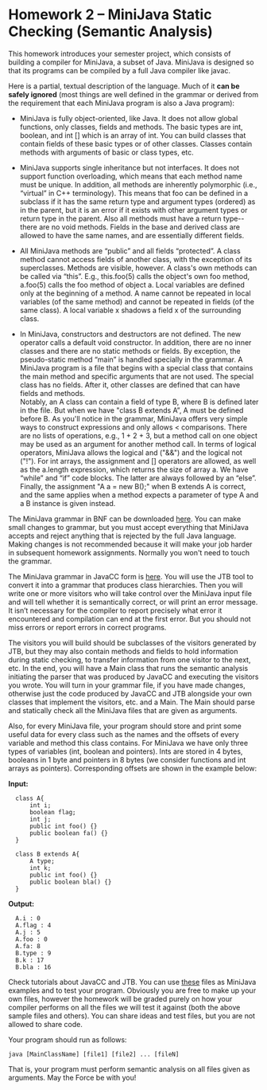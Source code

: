 
# Homework 2 – MiniJava Static Checking (Semantic Analysis)

This homework introduces your semester project, which consists of building a compiler for MiniJava, a subset of Java. MiniJava is designed so that its programs can be compiled by a full Java compiler like javac.

Here is a partial, textual description of the language. Much of it **can be safely ignored** (most things are well defined in the grammar or derived from the requirement that each MiniJava program is also a Java program):

*  MiniJava is fully object-oriented, like Java. It does not allow global functions, only classes, fields and methods. The basic types are int, boolean, and int \[\] which is an array of int. You can build classes that contain fields of these basic types or of other classes. Classes contain methods with arguments of basic or class types, etc.
    
*  MiniJava supports single inheritance but not interfaces. It does not support function overloading, which means that each method name must be unique. In addition, all methods are inherently polymorphic (i.e., “virtual” in C++ terminology). This means that foo can be defined in a subclass if it has the same return type and argument types (ordered) as in the parent, but it is an error if it exists with other argument types or return type in the parent. Also all methods must have a return type--there are no void methods. Fields in the base and derived class are allowed to have the same names, and are essentially different fields.
    
*  All MiniJava methods are “public” and all fields “protected”. A class method cannot access fields of another class, with the exception of its superclasses. Methods are visible, however. A class's own methods can be called via “this”. E.g., this.foo(5) calls the object's own foo method, a.foo(5) calls the foo method of object a. Local variables are defined only at the beginning of a method. A name cannot be repeated in local variables (of the same method) and cannot be repeated in fields (of the same class). A local variable x shadows a field x of the surrounding class.
*  In MiniJava, constructors and destructors are not defined. The new operator calls a default void constructor. In addition, there are no inner classes and there are no static methods or fields. By exception, the pseudo-static method “main” is handled specially in the grammar. A MiniJava program is a file that begins with a special class that contains the main method and specific arguments that are not used. The special class has no fields. After it, other classes are defined that can have fields and methods.  
    Notably, an A class can contain a field of type B, where B is defined later in the file. But when we have "class B extends A”, A must be defined before B. As you'll notice in the grammar, MiniJava offers very simple ways to construct expressions and only allows < comparisons. There are no lists of operations, e.g., 1 + 2 + 3, but a method call on one object may be used as an argument for another method call. In terms of logical operators, MiniJava allows the logical and ("&&") and the logical not ("!"). For int arrays, the assignment and \[\] operators are allowed, as well as the a.length expression, which returns the size of array a. We have “while” and “if” code blocks. The latter are always followed by an “else”. Finally, the assignment "A a = new B();" when B extends A is correct, and the same applies when a method expects a parameter of type A and a B instance is given instead.
    

The MiniJava grammar in BNF can be downloaded [here](http://cgi.di.uoa.gr/~thp06/project_files/minijava-new/minijava.html). You can make small changes to grammar, but you must accept everything that MiniJava accepts and reject anything that is rejected by the full Java language. Making changes is not recommended because it will make your job harder in subsequent homework assignments. Normally you won't need to touch the grammar.

The MiniJava grammar in JavaCC form is [here](http://cgi.di.uoa.gr/~thp06/project_files/minijava-new/minijava.jj). You will use the JTB tool to convert it into a grammar that produces class hierarchies. Then you will write one or more visitors who will take control over the MiniJava input file and will tell whether it is semantically correct, or will print an error message. It isn’t necessary for the compiler to report precisely what error it encountered and compilation can end at the first error. But you should not miss errors or report errors in correct programs.

The visitors you will build should be subclasses of the visitors generated by JTB, but they may also contain methods and fields to hold information during static checking, to transfer information from one visitor to the next, etc. In the end, you will have a Main class that runs the semantic analysis initiating the parser that was produced by JavaCC and executing the visitors you wrote. You will turn in your grammar file, if you have made changes, otherwise just the code produced by JavaCC and JTB alongside your own classes that implement the visitors, etc. and a Main. The Main should parse and statically check all the MiniJava files that are given as arguments.

Also, for every MiniJava file, your program should store and print some useful data for every class such as the names and the offsets of every variable and method this class contains. For MiniJava we have only three types of variables (int, boolean and pointers). Ints are stored in 4 bytes, booleans in 1 byte and pointers in 8 bytes (we consider functions and int arrays as pointers). Corresponding offsets are shown in the example below:

**Input:**

      class A{
          int i;
          boolean flag;
          int j;
          public int foo() {}
          public boolean fa() {}
      }
    
      class B extends A{
          A type;
          int k;
          public int foo() {}
          public boolean bla() {}
      }

**Output:**

      A.i : 0
      A.flag : 4
      A.j : 5
      A.foo : 0
      A.fa: 8
      B.type : 9
      B.k : 17
      B.bla : 16

Check tutorials about JavaCC and JTB. You can use [these](http://cgi.di.uoa.gr/~thp06/project_files/minijava-examples-new/) files as MiniJava examples and to test your program. Obviously you are free to make up your own files, however the homework will be graded purely on how your compiler performs on all the files we will test it against (both the above sample files and others). You can share ideas and test files, but you are not allowed to share code.

Your program should run as follows:

    java [MainClassName] [file1] [file2] ... [fileN]

That is, your program must perform semantic analysis on all files given as arguments. May the Force be with you!

